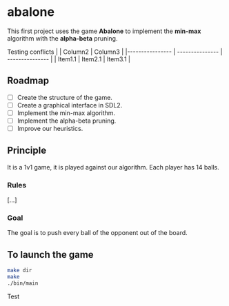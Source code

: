 # abalone

This first project uses the game **Abalone** to implement the **min-max** algorithm with the **alpha-beta** pruning.

Testing conflicts | 
| Column2    | Column3    |
|---------------- | --------------- | --------------- |
| Item1.1    | Item2.1    | Item3.1    |


## Roadmap
- [ ] Create the structure of the game.
- [ ] Create a graphical interface in SDL2.
- [ ] Implement the min-max algorithm.
- [ ] Implement the alpha-beta pruning.
- [ ] Improve our heuristics.

## Principle
It is a 1v1 game, it is played against our algorithm.
Each player has 14 balls.

### Rules
[...]

### Goal
The goal is to push every ball of the opponent out of the board.

## To launch the game
```bash
make dir
make
./bin/main
```

Test
